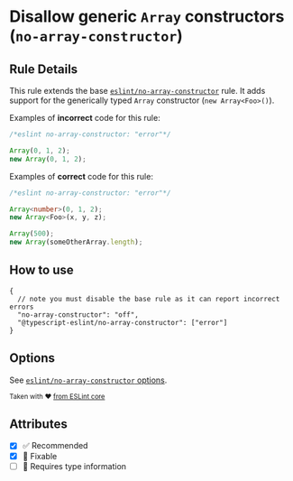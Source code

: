 # Disallow generic `Array` constructors (`no-array-constructor`)

## Rule Details

This rule extends the base [`eslint/no-array-constructor`](https://eslint.org/docs/rules/no-array-constructor) rule.
It adds support for the generically typed `Array` constructor (`new Array<Foo>()`).

Examples of **incorrect** code for this rule:

```ts
/*eslint no-array-constructor: "error"*/

Array(0, 1, 2);
new Array(0, 1, 2);
```

Examples of **correct** code for this rule:

```ts
/*eslint no-array-constructor: "error"*/

Array<number>(0, 1, 2);
new Array<Foo>(x, y, z);

Array(500);
new Array(someOtherArray.length);
```

## How to use

```jsonc
{
  // note you must disable the base rule as it can report incorrect errors
  "no-array-constructor": "off",
  "@typescript-eslint/no-array-constructor": ["error"]
}
```

## Options

See [`eslint/no-array-constructor` options](https://eslint.org/docs/rules/no-array-constructor#options).

<sup>

Taken with ❤️ [from ESLint core](https://github.com/eslint/eslint/blob/master/docs/rules/no-array-constructor.md)

</sup>

## Attributes

- [x] ✅ Recommended
- [x] 🔧 Fixable
- [ ] 💭 Requires type information
